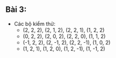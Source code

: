 ## Bài 3:

- Các bộ kiểm thử:
    + (2, 2, 2), (2, 1, 2), (2, 2, 1), (1, 2, 2)
    + (0, 2, 2), (2, 0, 2), (2, 2, 0), (1, 1, 2)
    + (-1, 2, 2), (2, -1, 2), (2, 2, -1), (1, 0, 2)
    + (1, 2, 1), (1, 2, 0), (1, 2, -1), (1, -1, 2)
